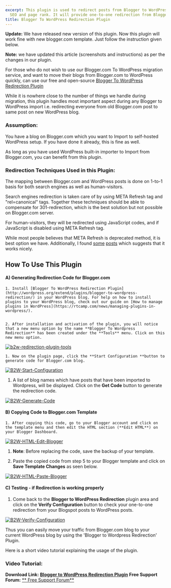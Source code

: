 ```yaml
---
excerpt: This plugin is used to redirect posts from Blogger to WordPress without losing
  SEO and page rank. It will provide one-to-one redirection from Blogger.com to WordPress.
title: Blogger To WordPress Redirection Plugin
---
```




**Update:** We have released new version of this plugin. Now this plugin will work fine with new blogger.com template. Just follow the instruction given below.

**Note:** we have updated this article (screenshots and instructions) as per the changes in our plugin.




For those who do not wish to use our Blogger.com To WordPress migration service, and want to move their blogs from Blogger.com to WordPress quickly, can use our free and open-source [Blogger To WordPress Redirection Plugin](http://wordpress.org/extend/plugins/blogger-to-wordpress-redirection/)

While it is nowhere close to the number of things we handle during migration, this plugin handles most important aspect during any Blogger to WordPress import i.e. redirecting everyone from old Blogger.com post to same post on new WordPress blog.


### Assumption:


You have a blog on Blogger.com which you want to Import to self-hosted WordPress setup. If you have done it already, this is fine as well.

As long as you have used WordPress built-in importer to Import from Blogger.com, you can benefit from this plugin.


### Redirection Techniques Used in this Plugin:


The mapping between Blogger.com and WordPress posts is done on 1-to-1 basis for both search engines as well as human-visitors.

Search engines redirection is taken care of by using META Refresh tag and "rel=canonical" tags. Together these techniques should be able to compensate for 301-redirection, which is the best solution but not possible on Blogger.com server.

For human-visitors, they will be redirected using JavaScript codes, and if JavaScript is disabled using META Refresh tag.

While most people believes that META Refresh is deprecated method, it is best option we have. Additionally, I found [some](http://sebastians-pamphlets.com/google-and-yahoo-treat-undelayed-meta-refresh-as-301-redirect/) [posts](http://groups.google.com/group/Google_Webmaster_Help-Indexing/browse_thread/thread/febc7ea86876baa2/5fae36a072b7eed2?lnk=gst&q=meta+refresh+noindex&rnum=4#) which suggests that it works nicely.


## How To Use This Plugin




#### A) Generating Redirection Code for Blogger.com






	
    1. Install [Blogger To WordPress Redirection Plugin](http://wordpress.org/extend/plugins/blogger-to-wordpress-redirection/) in your WordPress blog. For help on how to install plugins to your WordPress blog, check out our guide on [How to manage plugins in WordPress](https://rtcamp.com/news/managing-plugins-in-wordpress/).

	
    2. After installation and activation of the plugin, you will notice that a new menu option by the name **Blogger To Wordpress Redirection** has been created under the **Tools** menu. Click on this new menu option.



[![b2w-redirection-plugin-tools](https://rtcamp.com/wp-content/uploads/2010/12/2.png)](https://rtcamp.com/tutorials/blogger-to-wordpress-redirection-plugin/attachment/2/)




	
    1. Now on the plugin page, click the **Start Configuration **button to generate code for Blogger.com blog.



[![B2W-Start-Configuration](https://rtcamp.com/wp-content/uploads/2010/12/1.png)](https://rtcamp.com/tutorials/blogger-to-wordpress-redirection-plugin/attachment/1/)



	
  1. A list of blog names which have posts that have been imported to Wordpress, will be displayed. Click on the **Get Code** button to generate the redirection code.


[![B2W-Generate-Code](https://rtcamp.com/wp-content/uploads/2010/12/4.png)](https://rtcamp.com/tutorials/blogger-to-wordpress-redirection-plugin/attachment/4/)


#### B) Copying Code to Blogger.com Template






	
    1. After copying this code, go to your Blogger account and click on the template menu and then edit the HTML section (**Edit HTML**) on your Blogger Dashboard.



[![B2W-HTML-Edit-Blogger](https://rtcamp.com/wp-content/uploads/2010/12/3.png)](https://rtcamp.com/tutorials/blogger-to-wordpress-redirection-plugin/attachment/3/)



	
  1. **Note**: Before replacing the code, save the backup of your template.

	
  2. Paste the copied code from step 5 to your Blogger template and click on **Save Template Changes** as seen below.


[![B2W-HTML-Paste-Blogger](https://rtcamp.com/wp-content/uploads/2010/12/5.png)](https://rtcamp.com/tutorials/blogger-to-wordpress-redirection-plugin/attachment/5/)


#### C) Testing - if Redirection is working properly





	
  1. Come back to the **Blogger to WordPress Redirection** plugin area and click on the **Verify Configuration** button to check your one-to-one redirection from your Blogspot posts to WordPress posts.


[![B2W-Verify-Configuration](https://rtcamp.com/wp-content/uploads/2010/12/6.png)](https://rtcamp.com/tutorials/blogger-to-wordpress-redirection-plugin/attachment/6/)

Thus you can easily move your traffic from Blogger.com blog to your current WordPress blog by using the 'Blogger to Wordpress Redirection' Plugin.

Here is a short video tutorial explaining the usage of the plugin.


### Video Tutorial:





**Download Link:** [**Blogger to WordPress Redirection Plugin**](http://downloads.wordpress.org/plugin/blogger-to-wordpress-redirection.zip)
**Free Support Forum:** [** Free Support Forum**](https://rtcamp.com/support/forum/blogger-to-wordpress)
